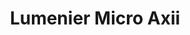 ---
color: orange
category: Antennas
group: Omnidirectional
visible: true
order: 9
title: Lumenier Micro Axii
link: https://www.racedayquads.com/pages/rapid-search-results?q=axii+micro
img: /uploads/equipment/video/antennas-lumenier-micro-axii.png
text: As said before, these antennas are still designed in collaboration with TrueRC. This makes for great-performing antennas that are a great option if TrueRC is not to your liking
info: 
  - $19.99
  - 1.9dB<Gain>
  - RHCP/LHCP<Polarization>
  - u.Fl/MMCX/SMA<Connector>
  - 1-5.5g
---